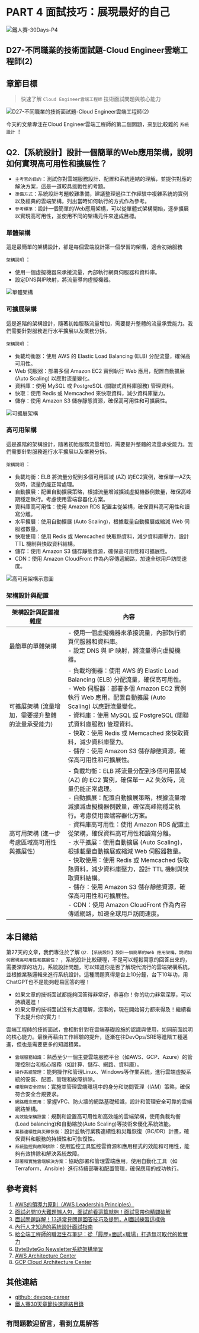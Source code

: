 # PART 4 面試技巧：展現最好的自己

![鐵人賽-30Days-P4](https://github.com/qwedsazxc78/devops-career/raw/main/docs/img/30Days-P4.png)

## D27-不同職業的技術面試題-Cloud Engineer雲端工程師(2)

## 章節目標

> 快速了解 `Cloud Engineer雲端工程師` 技術面試問題與核心能力

![D27-不同職業的技術面試題-Cloud Engineer雲端工程師(2)](https://github.com/qwedsazxc78/devops-career/raw/main/docs/img/D27.png)

今天的文章專注在Cloud Engineer雲端工程師的第二個問題，來到比較難的 `系統設計` ！

## Q2.【系統設計】設計一個簡單的Web應用架構，說明如何實現高可用性和擴展性？

* `主考官的目的`：測試你對雲端服務設計、配置和系統連結的理解，並提供對應的解決方案，這是一道較具挑戰性的考題。
* `準備方式`：系統設計考題較難準備，建議整理過往工作經驗中複雜系統的實例以及經典的雲端架構，列出當時如何執行的方式作為參考。
* `參考標準`：設計一個簡單的Web應用架構，可以從單體式架構開始，逐步擴展以實現高可用性，並使用不同的架構元件來達成目標。

### 單體架構

這是最簡單的架構設計，卻是每個雲端設計第一個學習的架構，適合初始服務

`架構說明` ：
  + 使用一個虛擬機器來承接流量，內部執行網頁伺服器和資料庫。
  + 設定DNS與IP映射，將流量導向虛擬機器。

![單體架構](https://github.com/qwedsazxc78/devops-career/raw/main/docs/img/D27-1.png)

### 可擴展架構

這是進階的架構設計，隨著初始服務流量增加，需要提升整體的流量承受能力。我們需要針對服務進行水平擴展以及業務分拆。

`架構說明` ：
  + 負載均衡器：使用 AWS 的 Elastic Load Balancing (ELB) 分配流量，確保高可用性。
  + Web 伺服器：部署多個 Amazon EC2 實例執行 Web 應用，配置自動擴展 (Auto Scaling) 以應對流量變化。
  + 資料庫：使用 MySQL 或 PostgreSQL (關聯式資料庫服務) 管理資料。
  + 快取：使用 Redis 或 Memcached 來快取資料，減少資料庫壓力。
  + 儲存：使用 Amazon S3 儲存靜態資源，確保高可用性和可擴展性。

![可擴展架構](https://github.com/qwedsazxc78/devops-career/raw/main/docs/img/D27-2.png)

### 高可用架構

這是進階的架構設計，隨著初始服務流量增加，需要提升整體的流量承受能力。我們需要針對服務進行水平擴展以及業務分拆。

`架構說明` ：
  + 負載均衡：ELB 將流量分配到多個可用區域 (AZ) 的EC2實例，確保單一AZ失效時，流量仍能正常處理。
  + 自動擴展：配置自動擴展策略，根據流量增減擴減虛擬機器例數量，確保高峰期穩定執行。考慮使用雲端容器化方案。
  + 資料庫高可用性：使用 Amazon RDS 配置主從架構，確保資料高可用性和讀寫分離。
  + 水平擴展：使用自動擴展 (Auto Scaling)，根據載量自動擴展或縮減 Web 伺服器數量。
  + 快取使用：使用 Redis 或 Memcached 快取熱資料，減少資料庫壓力，設計 TTL 機制與快取資料結構。
  + 儲存：使用 Amazon S3 儲存靜態資源，確保高可用性和可擴展性。
  + CDN：使用 Amazon CloudFront 作為內容傳遞網路，加速全球用戶訪問速度。

![高可用架構示意圖](https://github.com/qwedsazxc78/devops-career/raw/main/docs/img/D27-3.png)

### 架構設計與配置

| 架構設計與配置複雜度 | 內容 |
| ---- | ---- |
| 最簡單的單體架構 | - 使用一個虛擬機器來承接流量，內部執行網頁伺服器和資料庫。 <br> - 設定 DNS 與 IP 映射，將流量導向虛擬機器。 |
| 可擴展架構 (流量增加，需要提升整體的流量承受能力) | - 負載均衡器：使用 AWS 的 Elastic Load Balancing (ELB) 分配流量，確保高可用性。<br>  - Web 伺服器：部署多個 Amazon EC2 實例執行 Web 應用，配置自動擴展 (Auto Scaling) 以應對流量變化。 <br> - 資料庫：使用 MySQL 或 PostgreSQL (關聯式資料庫服務) 管理資料。 <br> - 快取：使用 Redis 或 Memcached 來快取資料，減少資料庫壓力。 <br> - 儲存：使用 Amazon S3 儲存靜態資源，確保高可用性和可擴展性。 |
| 高可用架構 (進一步考慮區域高可用性與擴展性) | - 負載均衡：ELB 將流量分配到多個可用區域 (AZ) 的 EC2 實例，確保單一 AZ 失效時，流量仍能正常處理。 <br> - 自動擴展：配置自動擴展策略，根據流量增減擴減虛擬機器例數量，確保高峰期穩定執行。考慮使用雲端容器化方案。 <br> - 資料庫高可用性：使用 Amazon RDS 配置主從架構，確保資料高可用性和讀寫分離。 <br> - 水平擴展：使用自動擴展 (Auto Scaling)，根據載量自動擴展或縮減 Web 伺服器數量。 <br> - 快取使用：使用 Redis 或 Memcached 快取熱資料，減少資料庫壓力，設計 TTL 機制與快取資料結構。 <br> - 儲存：使用 Amazon S3 儲存靜態資源，確保高可用性和可擴展性。 <br> - CDN：使用 Amazon CloudFront 作為內容傳遞網路，加速全球用戶訪問速度。 |

## 本日總結

第27天的文章，我們專注於了解 `Q2.【系統設計】設計一個簡單的Web 應用架構，說明如何實現高可用性和擴展性？` ，系統設計比較硬喔，不是可以輕鬆寫意的回答出來的，需要深厚的功力。系統設計問題，可以知道你是否了解現代流行的雲端架構系統，並根據業務邏輯來進行系統設計。這種問題真得是台上10分鐘，台下10年功，用ChatGPT也不是能夠輕易回答的喔！

* 如果文章的技術面試都能夠回答得非常好，恭喜你！你的功力非常深厚，可以持續邁進！
* 如果文章的技術面試沒有太過理解，沒事的，現在開始努力都來得及！繼續看下去提升你的實力！

雲端工程師的技術面試，會相對針對在雲端基礎設施的認識與使用，如同前面說明的核心能力。最後再藉由工作經驗的提升，逐漸在往DevOps/SRE等進階工種邁進，但也是需要更多的知識積累。

* `雲端服務知識`：熟悉至少一個主要雲端服務平台（如AWS、GCP、Azure）的管理控制台和核心服務（如計算、儲存、網路、資料庫）。
* `操作系統管理`：能夠操作和管理Linux、Windows等作業系統，進行雲端虛擬系統的安裝、配置、管理和故障排除。
* `權限與安全控制`：實施並管理雲端環境中的身分和訪問管理（IAM）策略，確保符合安全合規要求。
* `網路概念應用`：掌握VPC、防火牆的網路基礎知識，設計和管理安全可靠的雲端網路架構。
* `高效能架構設置`：規劃和設置高可用性和高效能的雲端架構，使用負載均衡(Load balancing)和自動縮放(Auto Scaling)等技術來優化系統效能。
* `業務連續性與災難恢復`：設計並執行業務連續性和災難恢復（BC/DR）計畫，確保資料和服務的持續性和可恢復性。
* `系統監控與故障排除`：使用監控工具監控雲資源和應用程式的效能和可用性，能夠有效排除和解決系統故障。
* `部署和實施雲端解決方案`：協助部署和管理雲端應用，使用自動化工具（如Terraform、Ansible）進行持續部署和配置管理，確保應用的成功執行。

## 參考資料

1. [AWS的領導力原則（AWS Leadership Principles）](https://www.amazon.jobs/content/en/our-workplace/leadership-principles)
2. [面試必問10大難題懶人包，面試前看這篇就夠！面試官帶你精闢破解](https://www.1111.com.tw/1000w/fanshome/discussTopic.asp?cat=FANS&id=339445)
3. [面試問題詳解！13道常見問題回答技巧及提問，AI面試練習這樣做](https://blog.104.com.tw/top-nine-tricky-interview-questions-and-best-answers/)
4. [內行人才知道的系統設計面試指南](https://www.books.com.tw/products/0010903454)
5. [給全端工程師的職涯生存筆記：從「履歷×面試×職場」打造無可取代的軟實力](https://www.books.com.tw/products/0010928379)
6. [ByteByteGo Newsletter系統架構學習](https://blog.bytebytego.com/p/which-cloud-provider-should-be-used)
7. [AWS Architecture Center](https://aws.amazon.com/architecture/)
8. [GCP Cloud Architecture Center](https://cloud.google.com/architecture)

## 其他連結

* [github: devops-career](https://github.com/qwedsazxc78/devops-career/tree/main)
* [鐵人賽30天章節快速連結目錄](https://ithelp.ithome.com.tw/articles/10351094)

## `有問題歡迎留言，看到立馬解答`
